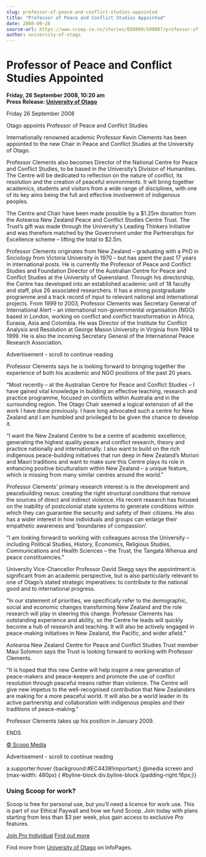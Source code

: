```yaml
---
slug: professor-of-peace-and-conflict-studies-appointed
title: "Professor of Peace and Conflict Studies Appointed"
date: 2008-09-26
source-url: https://www.scoop.co.nz/stories/ED0809/S00087/professor-of-peace-and-conflict-studies-appointed.htm
author: university-of-otago
---
```

Professor of Peace and Conflict Studies Appointed
=================================================

**Friday, 26 September 2008, 10:20 am**  
**Press Release: [University of Otago](https://info.scoop.co.nz/University_of_Otago)**

Friday 26 September 2008

Otago appoints Professor of Peace and Conflict Studies

Internationally renowned academic Professor Kevin Clements has been appointed to the new Chair in Peace and Conflict Studies at the University of Otago.

Professor Clements also becomes Director of the National Centre for Peace and Conflict Studies, to be based in the University’s Division of Humanities. The Centre will be dedicated to reflection on the nature of conflict, its resolution and the creation of peaceful environments. It will bring together academics, students and visitors from a wide range of disciplines, with one of its key aims being the full and effective involvement of indigenous peoples.

The Centre and Chair have been made possible by a $1.25m donation from the Aotearoa New Zealand Peace and Conflict Studies Centre Trust. The Trust’s gift was made through the University's Leading Thinkers Initiative and was therefore matched by the Government under the Partnerships for Excellence scheme – lifting the total to $2.5m.

Professor Clements originates from New Zealand – graduating with a PhD in Sociology from Victoria University in 1970 – but has spent the past 17 years in international posts. He is currently the Professor of Peace and Conflict Studies and Foundation Director of the Australian Centre for Peace and Conflict Studies at the University of Queensland. Through his directorship, the Centre has developed into an established academic unit of 18 faculty and staff, plus 26 associated researchers. It has a strong postgraduate programme and a track record of input to relevant national and international projects. From 1999 to 2003, Professor Clements was Secretary General of International Alert – an international non-governmental organisation (NGO) based in London, working on conflict and conflict transformation in Africa, Eurasia, Asia and Colombia. He was Director of the Institute for Conflict Analysis and Resolution at George Mason University in Virginia from 1994 to 1999. He is also the incoming Secretary General of the International Peace Research Association.

Advertisement - scroll to continue reading





Professor Clements says he is looking forward to bringing together the experience of both his academic and NGO positions of the past 20 years.

“Most recently – at the Australian Centre for Peace and Conflict Studies – I have gained vital knowledge in building an effective teaching, research and practice programme, focused on conflicts within Australia and in the surrounding region. The Otago Chair seemed a logical extension of all the work I have done previously. I have long advocated such a centre for New Zealand and I am humbled and privileged to be given the chance to develop it.

“I want the New Zealand Centre to be a centre of academic excellence, generating the highest quality peace and conflict research, theory and practice nationally and internationally. I also want to build on the rich indigenous peace-building initiatives that run deep in New Zealand’s Moriori and Maori traditions and want to make sure this Centre plays its role in enhancing positive biculturalism within New Zealand – a unique feature, which is missing from many similar centres around the world."

Professor Clements’ primary research interest is in the development and peacebuilding nexus: creating the right structural conditions that remove the sources of direct and indirect violence. His recent research has focused on the inability of postcolonial state systems to generate conditions within which they can guarantee the security and safety of their citizens. He also has a wider interest in how individuals and groups can enlarge their empathetic awareness and ‘boundaries of compassion’.

“I am looking forward to working with colleagues across the University – including Political Studies, History, Economics, Religious Studies, Communications and Health Sciences – the Trust, the Tangata Whenua and peace constituencies."

University Vice-Chancellor Professor David Skegg says the appointment is significant from an academic perspective, but is also particularly relevant to one of Otago’s stated strategic imperatives: to contribute to the national good and to international progress.

“In our statement of priorities, we specifically refer to the demographic, social and economic changes transforming New Zealand and the role research will play in steering this change. Professor Clements has outstanding experience and ability, so the Centre he leads will quickly become a hub of research and teaching. It will also be actively engaged in peace-making initiatives in New Zealand, the Pacific, and wider afield."

Aotearoa New Zealand Centre for Peace and Conflict Studies Trust member Maui Solomon says the Trust is looking forward to working with Professor Clements.

“It is hoped that this new Centre will help inspire a new generation of peace-makers and peace-keepers and promote the use of conflict resolution through peaceful means rather than violence. The Centre will give new impetus to the well-recognised contribution that New Zealanders are making for a more peaceful world. It will also be a world leader in its active partnership and collaboration with indigenous peoples and their traditions of peace-making."

Professor Clements takes up his position in January 2009.

  
ENDS

[© Scoop Media](http://www.scoop.co.nz/about/terms.html)  

Advertisement - scroll to continue reading



a.supporter:hover {background:#EC4438!important;} @media screen and (max-width: 480px) { #byline-block div.byline-block {padding-right:16px;}}

### Using Scoop for work?

Scoop is free for personal use, but you’ll need a licence for work use. This is part of our Ethical Paywall and how we fund Scoop. Join today with plans starting from less than $3 per week, plus gain access to exclusive _Pro_ features.  
  
[Join Pro Individual](https://pro.scoop.co.nz/Individual/?from=ProIn24) [Find out more](https://pro.scoop.co.nz/using-scoop-for-work/?from=ProIn24)

Find more from [University of Otago](https://info.scoop.co.nz/University_of_Otago) on InfoPages.